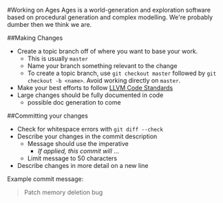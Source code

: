 #Working on Ages
Ages is a world-generation and exploration software based on procedural generation and complex modelling. We're probably dumber then we think we are.

##Making Changes
+ Create a topic branch off of where you want to base your work.
	+ This is usually `master`
	+ Name your branch something relevant to the change
	+ To create a topic branch, use `git checkout master` followed by `git checkout -b <name>`. Avoid working directly on `master`.
+ Make your best efforts to follow [LLVM Code Standards](http://llvm.org/docs/CodingStandards.html)
+ Large changes should be fully documented in code
	+ possible doc generation to come
	
##Committing your changes
+ Check for whitespace errors with `git diff --check`
+ Describe your changes in the commit description
	+ Message should use the imperative
		+ _If applied, this commit will_ ...
	+ Limit message to 50 characters
+ Describe changes in more detail on a new line

Example commit message:
> Patch memory deletion bug


